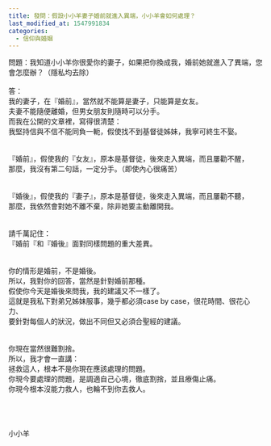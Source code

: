 ```yaml
---
title: 發問：假設小小羊妻子婚前就進入異端，小小羊會如何處理？
last_modified_at: 1547991834
categories:
  - 信仰與婚姻
---
```


問題：我知道小小羊你很愛你的妻子，如果把你換成我，婚前她就進入了異端，您會怎麼辦？（隱私均去除）<br><!--more--><br>答：<br>我的妻子，在『婚前』，當然就不能算是妻子，只能算是女友。<br>夫妻不能隨便離婚，但男女朋友則隨時可以分手。<br>而我在公開的文章裡，寫得很清楚：<br>我堅持信與不信不能同負一軛，假使找不到基督徒姊妹，我寧可終生不娶。<br><br> <br>『婚前』，假使我的『女友』，原本是基督徒，後來走入異端，而且屢勸不醒，<br>那麼，我沒有第二句話，一定分手。（即使內心很痛苦）<br><br> <br>『婚後』，假使我的『妻子』，原本是基督徒，後來走入異端，而且屢勸不聽，<br>那麼，我依然會對她不離不棄，除非她要主動離開我。<br><br> <br>請千萬記住：<br>『婚前『和『婚後』面對同樣問題的重大差異。<br><br> <br>你的情形是婚前，不是婚後。<br>所以，我對你的回答，當然是針對婚前那種。<br>假使你今天是婚後來問我，我的建議又不一樣了。<br>這就是我私下對弟兄姊妹服事，幾乎都必須case by case，很花時間、很花心力、<br>要針對每個人的狀況，做出不同但又必須合聖經的建議。<br> <br><br>你現在當然很難割捨。<br>所以，我才會一直講：<br>拯救這人，根本不是你現在應該處理的問題。<br>你現今要處理的問題，是調適自己心境，徹底割捨，並且療傷止痛。<br>你現今根本沒能力救人，也輪不到你去救人。<br> <br><br><br><br>小小羊<br><br><br><br><br><br>

